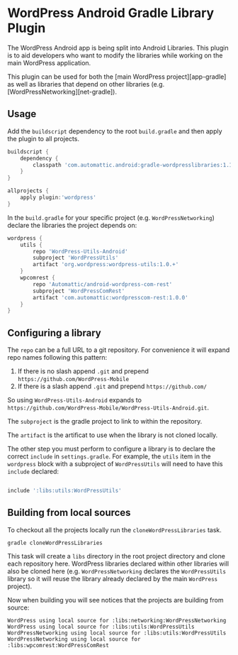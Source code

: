 # WordPress Android Gradle Library Plugin

The WordPress Android app is being split into Android Libraries. This plugin is to aid developers who want to modify the libraries while working on the main WordPress application.

This plugin can be used for both the [main WordPress project][app-gradle] as well as libraries that depend on other libraries (e.g. [WordPressNetworking][net-gradle]).

## Usage

Add the `buildscript` dependency to the root `build.gradle` and then apply the plugin to all projects.


```groovy
buildscript {
    dependency {
        classpath 'com.automattic.android:gradle-wordpresslibraries:1.1.+'
    }
}

allprojects {
    apply plugin:'wordpress'
}
```

In the `build.gradle` for your specific project (e.g. `WordPressNetworking`) declare the libraries the project depends on:

```groovy
wordpress {
    utils {
        repo 'WordPress-Utils-Android'
        subproject 'WordPressUtils'
        artifact 'org.wordpress:wordpress-utils:1.0.+'
    }
    wpcomrest {
        repo 'Automattic/android-wordpress-com-rest'
        subproject 'WordPressComRest'
        artifact 'com.automattic:wordpresscom-rest:1.0.0'
    }
}
```

## Configuring a library

The `repo` can be a full URL to a git repository. For convenience it will expand repo names following this pattern:

1. If there is no slash append `.git` and prepend `https://github.com/WordPress-Mobile`
2. If there is a slash append `.git` and prepend `https://github.com/`

So using `WordPress-Utils-Android` expands to `https://github.com/WordPress-Mobile/WordPress-Utils-Android.git`.

The `subproject` is the gradle project to link to within the repository.

The `artifact` is the artificat to use when the library is not cloned locally.

The other step you must perform to configure a library is to declare the correct `include` in `settings.gradle`. For example, the `utils` item in the `wordpress` block with a subproject of `WordPressUtils` will need to have this `include` declared:

```groovy

include ':libs:utils:WordPressUtils'

```

## Building from local sources

To checkout all the projects locally run the `cloneWordPressLibraries` task.

    gradle cloneWordPressLibraries
    
This task will create a `libs` directory in the root project directory and clone each repository here. WordPress libraries declared within other libraries will also be cloned here (e.g. `WordPressNetworking` declares the `WordPressUtils` library so it will reuse the library already declared by the main `WordPress` project).

Now when building you will see notices that the projects are building from source:

```
WordPress using local source for :libs:networking:WordPressNetworking
WordPress using local source for :libs:utils:WordPressUtils
WordPressNetworking using local source for :libs:utils:WordPressUtils
WordPressNetworking using local source for :libs:wpcomrest:WordPressComRest
```